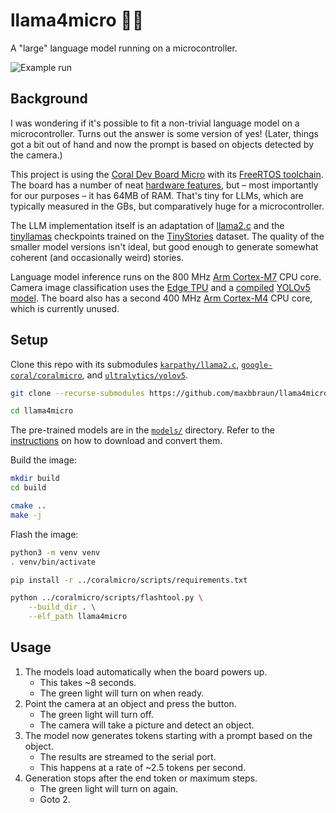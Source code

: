 # llama4micro 🦙🔬

A "large" language model running on a microcontroller.

![Example run](llama4micro.gif)

## Background

I was wondering if it's possible to fit a non-trivial language model on a microcontroller. Turns out the answer is some version of yes! (Later, things got a bit out of hand and now the prompt is based on objects detected by the camera.)

This project is using the [Coral Dev Board Micro](https://coral.ai/products/dev-board-micro) with its [FreeRTOS toolchain](https://coral.ai/docs/dev-board-micro/freertos/). The board has a number of neat [hardware features](https://coral.ai/docs/dev-board-micro/get-started/#the-hardware), but – most importantly for our purposes – it has 64MB of RAM. That's tiny for LLMs, which are typically measured in the GBs, but comparatively huge for a microcontroller.

The LLM implementation itself is an adaptation of [llama2.c](https://github.com/karpathy/llama2.c) and the [tinyllamas](https://huggingface.co/karpathy/tinyllamas/tree/main) checkpoints trained on the [TinyStories](https://huggingface.co/datasets/roneneldan/TinyStories) dataset. The quality of the smaller model versions isn't ideal, but good enough to generate somewhat coherent (and occasionally weird) stories.

Language model inference runs on the 800 MHz [Arm Cortex-M7](https://developer.arm.com/Processors/Cortex-M7) CPU core. Camera image classification uses the [Edge TPU](https://coral.ai/technology/) and a [compiled](https://coral.ai/docs/edgetpu/compiler/) [YOLOv5 model](https://github.com/ultralytics/yolov5). The board also has a second 400 MHz [Arm Cortex-M4](https://developer.arm.com/Processors/Cortex-M4) CPU core, which is currently unused.

## Setup

Clone this repo with its submodules [`karpathy/llama2.c`](https://github.com/karpathy/llama2.c), [`google-coral/coralmicro`](https://github.com/google-coral/coralmicro), and [`ultralytics/yolov5`](https://github.com/ultralytics/yolov5).

```bash
git clone --recurse-submodules https://github.com/maxbbraun/llama4micro.git

cd llama4micro
```

The pre-trained models are in the [`models/`](models/) directory. Refer to the [instructions](models/README.md) on how to download and convert them.

Build the image:

```bash
mkdir build
cd build

cmake ..
make -j
```

Flash the image:

```bash
python3 -m venv venv
. venv/bin/activate

pip install -r ../coralmicro/scripts/requirements.txt

python ../coralmicro/scripts/flashtool.py \
    --build_dir . \
    --elf_path llama4micro
```

## Usage

1. The models load automatically when the board powers up.
   - This takes ~8 seconds.
   - The green light will turn on when ready.
2. Point the camera at an object and press the button.
   - The green light will turn off.
   - The camera will take a picture and detect an object.
3. The model now generates tokens starting with a prompt based on the object.
   - The results are streamed to the serial port.
   - This happens at a rate of ~2.5 tokens per second.
4. Generation stops after the end token or maximum steps.
   - The green light will turn on again.
   - Goto 2.
